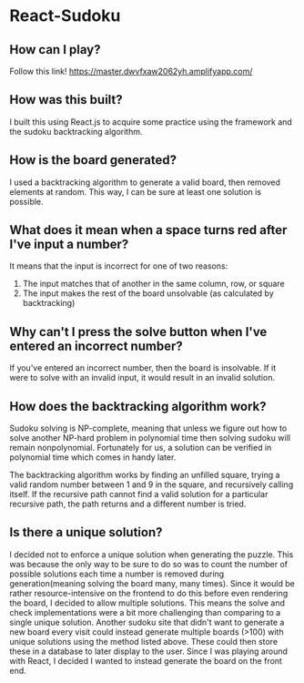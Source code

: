 # React-Sudoku

## How can I play?

Follow this link!
https://master.dwvfxaw2062yh.amplifyapp.com/

## How was this built?

I built this using React.js to acquire some practice using the framework and the sudoku backtracking algorithm.

## How is the board generated?

I used a backtracking algorithm to generate a valid board, then removed elements at random. This way, I can be sure at least one solution is possible.

## What does it mean when a space turns red after I've input a number?

It means that the input is incorrect for one of two reasons:
1) The input matches that of another in the same column, row, or square
2) The input makes the rest of the board unsolvable (as calculated by backtracking)

## Why can't I press the solve button when I've entered an incorrect number?

If you've entered an incorrect number, then the board is insolvable. If it were to solve with an invalid input, it would result in an invalid solution.

## How does the backtracking algorithm work?

Sudoku solving is NP-complete, meaning that unless we figure out how to solve another NP-hard problem in polynomial time then solving sudoku will remain nonpolynomial. Fortunately for us, a solution can be verified in polynomial time which comes in handy later.

The backtracking algorithm works by finding an unfilled square, trying a valid random number between 1 and 9 in the square, and recursively calling itself. If the recursive path cannot find a valid solution for a particular recursive path, the path returns and a different number is tried.

## Is there a unique solution?

I decided not to enforce a unique solution when generating the puzzle. This was because the only way to be sure to do so was to count the number of possible solutions each time a number is removed during generation(meaning solving the board many, many times). Since it would be rather resource-intensive on the frontend to do this before even rendering the board, I decided to allow multiple solutions. This means the solve and check implementations were a bit more challenging than comparing to a single unique solution. Another sudoku site that didn't want to generate a new board every visit could instead generate multiple boards (>100) with unique solutions using the method listed above. These could then store these in a database to later display to the user. Since I was playing around with React, I decided I wanted to instead generate the board on the front end.
